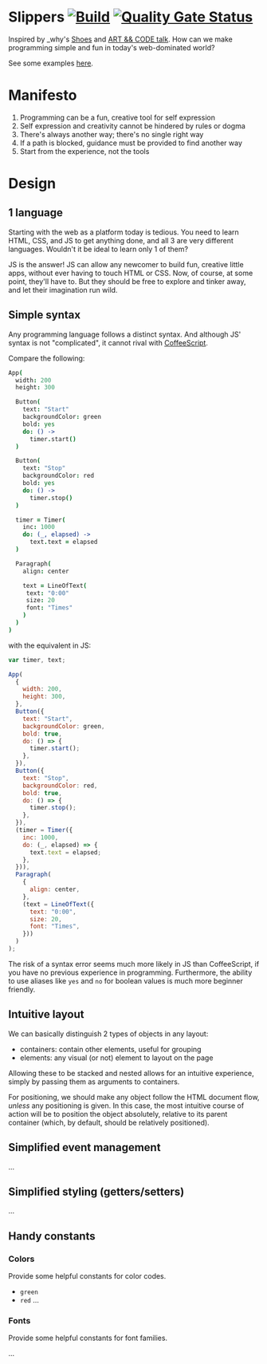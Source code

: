 # Slippers [![Build](https://github.com/wadmiraal/slippers/actions/workflows/build.yml/badge.svg)](https://github.com/wadmiraal/slippers/actions/workflows/build.yml) [![Quality Gate Status](https://sonarcloud.io/api/project_badges/measure?project=wadmiraal_slippers&metric=alert_status)](https://sonarcloud.io/summary/new_code?id=wadmiraal_slippers)

Inspired by \_why's [Shoes](http://shoesrb.com/) and [ART && CODE talk](https://vimeo.com/5047563). How can we make programming simple and fun in today's web-dominated world?

See some examples [here](https://wadmiraal.github.io/slippers/gh-pages/index.html).

# Manifesto

1. Programming can be a fun, creative tool for self expression
2. Self expression and creativity cannot be hindered by rules or dogma
3. There's always another way; there's no single right way
4. If a path is blocked, guidance must be provided to find another way
5. Start from the experience, not the tools

# Design

## 1 language

Starting with the web as a platform today is tedious. You need to learn HTML, CSS, and JS to get anything done, and all 3 are very different languages. Wouldn't it be ideal to learn only 1 of them?

JS is the answer! JS can allow any newcomer to build fun, creative little apps, without ever having to touch HTML or CSS. Now, of course, at some point, they'll have to. But they should be free to explore and tinker away, and let their imagination run wild.

## Simple syntax

Any programming language follows a distinct syntax. And although JS' syntax is not "complicated", it cannot rival with [CoffeeScript](https://coffeescript.org/).

Compare the following:

```coffeescript
App(
  width: 200
  height: 300

  Button(
    text: "Start"
    backgroundColor: green
    bold: yes
    do: () ->
      timer.start()
  )

  Button(
    text: "Stop"
    backgroundColor: red
    bold: yes
    do: () ->
      timer.stop()
  )

  timer = Timer(
    inc: 1000
    do: (_, elapsed) ->
      text.text = elapsed
  )

  Paragraph(
    align: center

    text = LineOfText(
     text: "0:00"
     size: 20
     font: "Times"
    )
  )
)
```

with the equivalent in JS:

```js
var timer, text;

App(
  {
    width: 200,
    height: 300,
  },
  Button({
    text: "Start",
    backgroundColor: green,
    bold: true,
    do: () => {
      timer.start();
    },
  }),
  Button({
    text: "Stop",
    backgroundColor: red,
    bold: true,
    do: () => {
      timer.stop();
    },
  }),
  (timer = Timer({
    inc: 1000,
    do: (_, elapsed) => {
      text.text = elapsed;
    },
  })),
  Paragraph(
    {
      align: center,
    },
    (text = LineOfText({
      text: "0:00",
      size: 20,
      font: "Times",
    }))
  )
);
```

The risk of a syntax error seems much more likely in JS than CoffeeScript, if you have no previous experience in programming. Furthermore, the ability to use aliases like `yes` and `no` for boolean values is much more beginner friendly.

## Intuitive layout

We can basically distinguish 2 types of objects in any layout:

- containers: contain other elements, useful for grouping
- elements: any visual (or not) element to layout on the page

Allowing these to be stacked and nested allows for an intuitive experience, simply by passing them as arguments to containers.

For positioning, we should make any object follow the HTML document flow, _unless_ any positioning is given. In this case, the most intuitive course of action will be to position the object absolutely, relative to its parent container (which, by default, should be relatively positioned).

## Simplified event management

...

## Simplified styling (getters/setters)

...

## Handy constants

### Colors

Provide some helpful constants for color codes.

- `green`
- `red`
  ...

### Fonts

Provide some helpful constants for font families.

...
